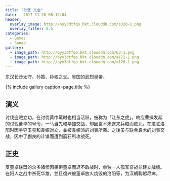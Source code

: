 ```yaml
---
title: "孙坚·文台"
date:   2017-11-28 08:12:04
header:
  overlay_image: http://oyy3dtfqo.bkt.clouddn.com/s320-1.png
  overlay_filter: 0.5
categories:
  - Games
  - Sango
gallery:
  - image_path: http://oyy3dtfqo.bkt.clouddn.com/63-1.png
  - image_path: http://oyy3dtfqo.bkt.clouddn.com/a172-1.png
  - image_path: http://oyy3dtfqo.bkt.clouddn.com/a126-1.png
---
```


东汉长沙太守。孙策、孙权之父。吴国的武烈皇帝。

{% include gallery caption=page.title %}

## 演义

讨伐盗贼立功，在讨伐黄巾黨时也相当活跃，被称为「江东之虎」。响应曹操发起的讨伐董卓的号令，一马当先和华雄交战，却因袁术未送来兵粮而败北。在进驻洛阳时因争夺玉玺和袁绍对立，並被袁绍派的刘表所袭。之後虽与联合袁术的刘表交战，因中了蒯良的计谋而遭到箭石所攻战死。

## 正史

反董卓联盟的众多诸侯因畏惧董卓而迟不敢战时，单独一人孤军奋战並建立战绩。在阳人之战中杀死华雄，並且復兴被董卓放火烧毁的洛阳等，为汉朝鞠躬尽瘁。